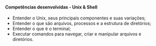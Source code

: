 #### **Competências desenvolvidas - Unix & Shell**

- Entender o Unix, seus principais componentes e suas variações;
- Entender o que são arquivos, processos e a estrutura de diretórios;
- Entender o que é o terminal; 
- Executar comandos para navegar, criar e manipular arquivos e diretórios.
